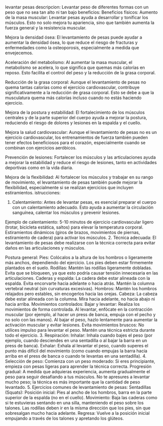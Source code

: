 levantar pesas
descripcion:
Levantar peso de diferentes formas con un peso que no sea tan alto ni tan bajo
beneficios:
Beneficios físicos:
Aumento de la masa muscular: Levantar pesas ayuda a desarrollar y tonificar los músculos. Esto no solo mejora tu apariencia, sino que también aumenta la fuerza general y la resistencia muscular.

Mejora la densidad ósea: El levantamiento de pesas puede ayudar a aumentar la densidad ósea, lo que reduce el riesgo de fracturas y enfermedades como la osteoporosis, especialmente a medida que envejecemos.

Aceleración del metabolismo: Al aumentar la masa muscular, el metabolismo se acelera, lo que significa que quemas más calorías en reposo. Esto facilita el control del peso y la reducción de la grasa corporal.

Reducción de la grasa corporal: Aunque el levantamiento de pesas no quema tantas calorías como el ejercicio cardiovascular, contribuye significativamente a la reducción de grasa corporal. Esto se debe a que la musculatura quema más calorías incluso cuando no estás haciendo ejercicio.

Mejora de la postura y estabilidad: El fortalecimiento de los músculos centrales y de la parte superior del cuerpo ayuda a mejorar la postura, reduciendo el riesgo de dolores y lesiones en la espalda y el cuello.

Mejora la salud cardiovascular: Aunque el levantamiento de pesas no es un ejercicio cardiovascular, los entrenamientos de fuerza también pueden tener efectos beneficiosos para el corazón, especialmente cuando se combinan con ejercicios aeróbicos.

Prevención de lesiones: Fortalecer los músculos y las articulaciones ayuda a mejorar la estabilidad y reduce el riesgo de lesiones, tanto en actividades deportivas como en la vida diaria.

Mejora de la flexibilidad: Al fortalecer los músculos y trabajar en su rango de movimiento, el levantamiento de pesas también puede mejorar la flexibilidad, especialmente si se realizan ejercicios que incluyen estiramientos.
istrucciones:
1. Calentamiento:
Antes de levantar pesas, es esencial preparar el cuerpo con un calentamiento adecuado. Esto ayuda a aumentar la circulación sanguínea, calentar los músculos y prevenir lesiones.

Ejemplo de calentamiento:
5-10 minutos de ejercicio cardiovascular ligero (trotar, bicicleta estática, saltos) para elevar la temperatura corporal.
Estiramientos dinámicos (giros de brazos, movimientos de piernas, estiramiento de cadera) para activar los músculos.
2. Técnica adecuada:
El levantamiento de pesas debe realizarse con la técnica correcta para evitar daños en las articulaciones y músculos.

Postura general:
Pies: Colócalos a la altura de los hombros o ligeramente más anchos, dependiendo del ejercicio. Los pies deben estar firmemente plantados en el suelo.
Rodillas: Mantén las rodillas ligeramente dobladas. Evita que se bloqueen, ya que esto podría causar tensión innecesaria en las articulaciones.
Caderas y espalda: La cadera debe estar alineada con la espalda. Evita encorvarte hacia adelante o hacia atrás. Mantén la columna vertebral neutral (sin curvaturas excesivas).
Hombros: Mantén los hombros relajados pero estables, sin encogerlos hacia las orejas.
Cabeza: La cabeza debe estar alineada con la columna. Mira hacia adelante, no hacia abajo ni hacia arriba.
Movimientos controlados:
Bajar y levantar: Realiza los movimientos de forma controlada. Al levantar, enfócate en la contracción muscular (por ejemplo, al hacer un press de banca, empuja con el pecho y no solo con las manos). Al bajar el peso, hazlo lentamente para aumentar la activación muscular y evitar lesiones.
Evita movimientos bruscos: No utilices impulso para levantar el peso. Mantén una técnica estricta durante todo el ejercicio.
3. Respiración:
Inhalar: Inhala cuando bajes el peso (por ejemplo, cuando desciendes en una sentadilla o al bajar la barra en un press de banca).
Exhalar: Exhala al levantar el peso, cuando superes el punto más difícil del movimiento (como cuando empujas la barra hacia arriba en el press de banca o cuando te levantas en una sentadilla).
4. Selección de peso:
Comienza con un peso moderado: Si eres principiante, empieza con pesas ligeras para aprender la técnica correcta.
Progresión gradual: A medida que adquieras experiencia, aumenta gradualmente el peso para seguir desafiando a tus músculos. No te apresures a levantar mucho peso; la técnica es más importante que la cantidad de peso levantado.
5. Ejercicios comunes de levantamiento de pesas:
Sentadillas (Squats):
Posición inicial: Pies al ancho de los hombros, barra en la parte superior de la espalda (no en el cuello).
Movimiento: Baja las caderas como si te estuvieras sentando en una silla, manteniendo el peso sobre los talones. Las rodillas deben ir en la misma dirección que los pies, sin que sobresalgan mucho hacia adelante.
Regresa: Vuelve a la posición inicial empujando a través de los talones y apretando los glúteos.
